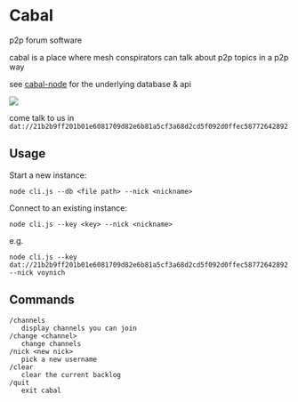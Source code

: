 # Cabal
p2p forum software

cabal is a place where mesh conspirators can talk about p2p topics in a p2p way   

see [cabal-node](https://github.com/cabal-club/cabal-node) for the underlying database & api

![](https://i.cblgh.org/2018-05/2466txd.png)

come talk to us in `dat://21b2b9ff201b01e6081709d82e6b81a5cf3a68d2cd5f092d0ffec58772642892`
## Usage
Start a new instance:
```
node cli.js --db <file path> --nick <nickname>
```

Connect to an existing instance:
```
node cli.js --key <key> --nick <nickname>
```
e.g.
```
node cli.js --key dat://21b2b9ff201b01e6081709d82e6b81a5cf3a68d2cd5f092d0ffec58772642892 --nick voynich

```

## Commands
```
/channels 
   display channels you can join
/change <channel> 
   change channels
/nick <new nick>
   pick a new username
/clear
   clear the current backlog
/quit
   exit cabal
```
